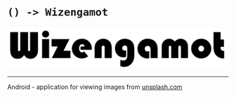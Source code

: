 # `() -> Wizengamot`
![](docs/img/full_logo.png)
___
Android - application for viewing images from [unsplash.com](https://unsplash.com)
